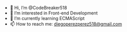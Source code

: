 - 👋 Hi, I’m @CodeBreaker518
- 👀 I’m interested in Front-end Development
- 🌱 I’m currently learning ECMAScript
- 📫 How to reach me: diegoperezperez518@gmail.com

<!---
CodeBreaker518/CodeBreaker518 is a ✨ special ✨ repository because its `README.md` (this file) appears on your GitHub profile.
You can click the Preview link to take a look at your changes.
--->
